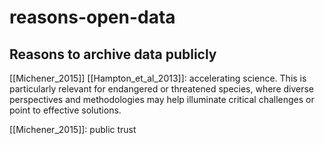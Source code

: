 # reasons-open-data
## Reasons to archive data publicly
[[Michener_2015]] [[Hampton_et_al_2013]]: accelerating science. This is particularly relevant for endangered or threatened species, where diverse perspectives and methodologies may help illuminate critical challenges or point to effective solutions. 

[[Michener_2015]]: public trust

